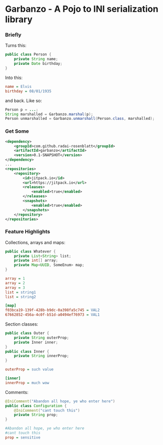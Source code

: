 # Garbanzo - A Pojo to INI serialization library 
### Briefly
Turns this:
```java
public class Person {
    private String name;
    private Date birthday;
}
```
Into this:
```ini
name = Elvis
birthday = 08/01/1935
```
and back. Like so:
```java
Person p = ...;
String marshalled = Garbanzo.marshal(p);
Person unmarshalled = Garbanzo.unmarshall(Person.class, marshalled); 
```
### Get Some
```xml
<dependency>
    <groupId>com.github.radai-rosenblatt</groupId>
    <artifactId>garbanzo</artifactId>
    <version>0.1-SNAPSHOT</version>
</dependency>
...
<repositories>
    <repository>
        <id>jitpack.io</id>
        <url>https://jitpack.io</url>
        <releases>
            <enabled>true</enabled>
        </releases>
        <snapshots>
            <enabled>true</enabled>
        </snapshots>
    </repository>
</repositories>
```
### Feature Highlights
Collections, arrays and maps:
```java
public class Whatever {
    private List<String> list;
    private int[] array;
    private Map<UUID, SomeEnum> map;
}
```
```ini
array = 1
array = 2
array = 3
list = string1
list = string2

[map]
f03bca19-139f-428b-b9dc-0a398fa5c745 = VAL2
67662852-456a-4c0f-b51d-a0494ef76973 = VAL1
```
Section classes:
```java
public class Outer {
    private String outerProp;
    private Inner inner;
}
public class Inner {
    private String innerProp;
}
```
```ini
outerProp = such value

[inner]
innerProp = much wow
```
Comments:
```java
@IniComment("Abandon all hope, ye who enter here")
public class Configuration {
    @IniComment("cant touch this")
    private String prop;
}
```
```ini
#Abandon all hope, ye who enter here
#cant touch this
prop = sensitive
```